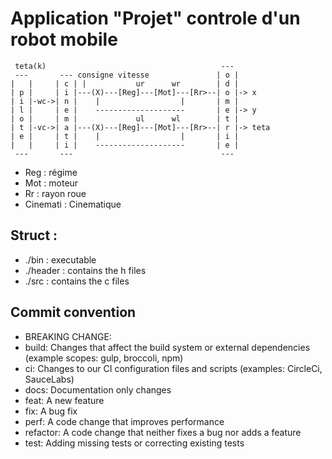 # Application "Projet" controle d'un robot mobile 

```
 teta(k)                                       ---
 ---       --- consigne vitesse               | o |
|   |     | c | |           ur      wr        | d |
| p |     | i |---(X)---[Reg]---[Mot]---[Rr>--| o |-> x
| i |-wc->| n |    |                  |       | m |
| l |     | e |    --------------------       | e |-> y
| o |     | m |             ul      wl        | t |
| t |-vc->| a |---(X)---[Reg]---[Mot]---[Rr>--| r |-> teta
| e |     | t |    |                  |       | i |
|   |     | i |    --------------------       | e |
 ---       ---                                 ---
```
- Reg : régime
- Mot : moteur
- Rr : rayon roue
- Cinemati : Cinematique

## Struct :
- ./bin : executable
- ./header : contains the h files
- ./src : contains the c files

## Commit convention
- BREAKING CHANGE:
- build: Changes that affect the build system or external dependencies (example scopes: gulp, broccoli, npm)
- ci: Changes to our CI configuration files and scripts (examples: CircleCi, SauceLabs)
- docs: Documentation only changes
- feat: A new feature
- fix: A bug fix
- perf: A code change that improves performance
- refactor: A code change that neither fixes a bug nor adds a feature
- test: Adding missing tests or correcting existing tests